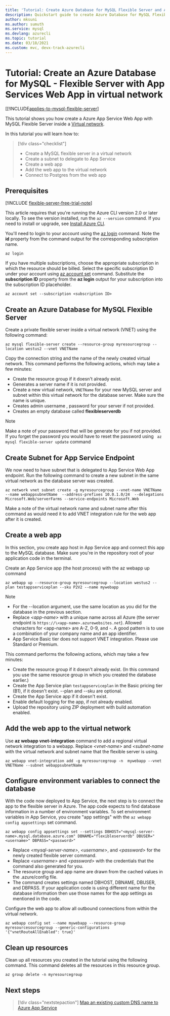 ```yaml
---
title: 'Tutorial: Create Azure Database for MySQL Flexible Server and Azure App Service Web App in same virtual network'
description: Quickstart guide to create Azure Database for MySQL Flexible Server with Web App in a virtual network
author: mksuni
ms.author: sumuth
ms.service: mysql
ms.devlang: azurecli
ms.topic: tutorial
ms.date: 03/18/2021
ms.custom: mvc, devx-track-azurecli
---
```


# Tutorial: Create an Azure Database for MySQL - Flexible Server with App Services Web App in virtual network

[[!INCLUDE[applies-to-mysql-flexible-server](../includes/applies-to-mysql-flexible-server.md)]

This tutorial shows you how create a Azure App Service Web App with  MySQL Flexible Server inside a [Virtual network](../../virtual-network/virtual-networks-overview.md).

In this tutorial you will learn how to:
>[!div class="checklist"]
> * Create a MySQL flexible server in a virtual network
> * Create a subnet to delegate to App Service
> * Create a web app
> * Add the web app to the virtual network
> * Connect to Postgres from the web app

## Prerequisites

[!INCLUDE [flexible-server-free-trial-note](../includes/flexible-server-free-trial-note.md)]

This article requires that you're running the Azure CLI version 2.0 or later locally. To see the version installed, run the `az --version` command. If you need to install or upgrade, see [Install Azure CLI](/cli/azure/install-azure-cli).

You'll need to login to your account using the [az login](/cli/azure/reference-index#az_login) command. Note the **id** property from the command output for the corresponding subscription name.

```azurecli
az login
```

If you have multiple subscriptions, choose the appropriate subscription in which the resource should be billed. Select the specific subscription ID under your account using [az account set](/cli/azure/account) command. Substitute the **subscription ID** property from the **az login** output for your subscription into the subscription ID placeholder.

```azurecli
az account set --subscription <subscription ID>
```

## Create an Azure Database for MySQL Flexible Server

Create a private flexible server inside a virtual network (VNET) using the following command:
```azurecli
az mysql flexible-server create --resource-group myresourcegroup --location westus2 --vnet VNETName
```
Copy the connection string and the name of the newly created virtual network. This command performs the following actions, which may take a few minutes:

- Create the resource group if it doesn't already exist.
- Generates a server name if it is not provided.
- Create a new virtual network, ```VNETName``` for your new MySQL server and subnet within this virtual network for the database server. Make sure the name is unique.
- Creates admin username , password for your server if not provided.
- Creates an empty database called **flexibleserverdb**

> [!NOTE]
> Make a note of your password that will be generate for you if not provided. If you forget the password you would have to reset the password using ``` az mysql flexible-server update``` command

## Create Subnet for App Service Endpoint
We now need to have subnet that is delegated to App Service Web App endpoint. Run the following command to create a new subnet in the same virtual network as the database server was created.

```azurecli
az network vnet subnet create -g myresourcegroup --vnet-name VNETName --name webappsubnetName  --address-prefixes 10.0.1.0/24  --delegations Microsoft.Web/serverFarms --service-endpoints Microsoft.Web
```
Make a note of the virtual network name and subnet name after this command as would need it to add VNET integration rule for the web app after it is created.

## Create a web app

In this section, you create app host in App Service app and connect this app to the MySQL database. Make sure you're in the repository root of your application code in the terminal.

Create an App Service app (the host process) with the az webapp up command

```azurecli
az webapp up --resource-group myresourcegroup --location westus2 --plan testappserviceplan --sku P2V2 --name mywebapp
```

> [!NOTE]
> - For the --location argument, use the same location as you did for the database in the previous section.
> - Replace _\<app-name\>_ with a unique name across all Azure (the server endpoint is `https://\<app-name>.azurewebsites.net`). Allowed characters for \<app-name\> are A-Z, 0-9, and -. A good pattern is to use a combination of your company name and an app identifier.
> - App Service Basic tier does not support VNET integration. Please use Standard or Premium. 

This command performs the following actions, which may take a few minutes:

- Create the resource group if it doesn't already exist. (In this command you use the same resource group in which you created the database earlier.)
- Create the App Service plan ```testappserviceplan``` in the Basic pricing tier (B1), if it doesn't exist. --plan and --sku are optional.
- Create the App Service app if it doesn't exist.
- Enable default logging for the app, if not already enabled.
- Upload the repository using ZIP deployment with build automation enabled.

## Add the web app to the virtual network

Use **az webapp vnet-integration** command to add a regional virtual network integration to a webapp. Replace _&lt;vnet-name>_ and _&lt;subnet-name_ with the virtual network and subnet name that the flexible server is using.

```azurecli
az webapp vnet-integration add -g myresourcegroup -n  mywebapp --vnet VNETName --subnet webappsubnetName
```

## Configure environment variables to connect the database

With the code now deployed to App Service, the next step is to connect the app to the flexible server in Azure. The app code expects to find database information in a number of environment variables. To set environment variables in App Service, you create "app settings" with the ```az webapp config appsettings``` set command.

```azurecli
az webapp config appsettings set --settings DBHOST="<mysql-server-name>.mysql.database.azure.com" DBNAME="flexibleserverdb" DBUSER="<username>" DBPASS="<password>"
```

- Replace _&lt;mysql-server-name>_, _&lt;username>_, and _&lt;password>_ for the newly created flexible server command.
- Replace _&lt;username>_ and _&lt;password>_ with the credentials that the command also generated for you.
- The resource group and app name are drawn from the cached values in the .azure/config file.
- The command creates settings named DBHOST, DBNAME, DBUSER, and DBPASS. If your application code is using different name for the database information then use those names for the app settings as mentioned in the code.


Configure the web app to allow all outbound connections from within the virtual network.
```azurecli
az webapp config set --name mywebapp --resource-group myresourcesourcegroup --generic-configurations '{"vnetRouteAllEnabled": true}'
```

## Clean up resources

Clean up all resources you created in the tutorial using the following command. This command deletes all the resources in this resource group.

```azurecli
az group delete -n myresourcegroup
```

## Next steps

> [!div class="nextstepaction"]
> [Map an existing custom DNS name to Azure App Service](../../app-service/app-service-web-tutorial-custom-domain.md)
